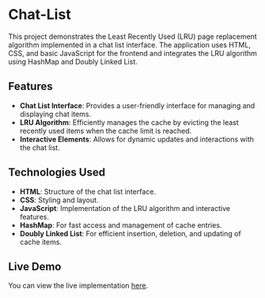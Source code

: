 # Chat-List

This project demonstrates the Least Recently Used (LRU) page replacement algorithm implemented in a chat list interface. The application uses HTML, CSS, and basic JavaScript for the frontend and integrates the LRU algorithm using HashMap and Doubly Linked List.

## Features

- **Chat List Interface**: Provides a user-friendly interface for managing and displaying chat items.
- **LRU Algorithm**: Efficiently manages the cache by evicting the least recently used items when the cache limit is reached.
- **Interactive Elements**: Allows for dynamic updates and interactions with the chat list.

## Technologies Used

- **HTML**: Structure of the chat list interface.
- **CSS**: Styling and layout.
- **JavaScript**: Implementation of the LRU algorithm and interactive features.
- **HashMap**: For fast access and management of cache entries.
- **Doubly Linked List**: For efficient insertion, deletion, and updating of cache items.

## Live Demo

You can view the live implementation [here](https://jeevanraj73.github.io/LRU-Implemetation/).

